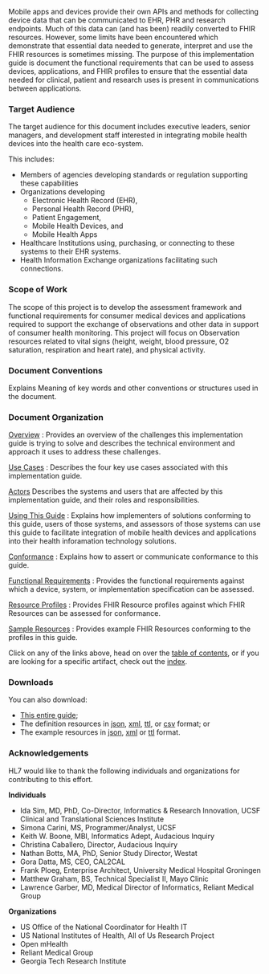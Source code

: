 
Mobile apps and devices provide their own APIs and methods for collecting device
data that can be communicated to EHR, PHR and research endpoints. Much of this data
can (and has been) readily converted to FHIR resources. However, some limits have
been encountered which demonstrate that essential data needed to generate, interpret
and use the FHIR resources is sometimes missing. The purpose of this implementation
guide is document the functional requirements that can be used to assess devices,
applications, and FHIR profiles to ensure that the essential data needed for clinical,
patient and research uses is present in communications between applications.

### Target Audience
The target audience for this document includes executive leaders, senior managers,
and development staff interested in integrating mobile health devices into the health
care eco-system.

This includes:
* Members of agencies developing standards or regulation supporting these capabilities
* Organizations developing
    + Electronic Health Record (EHR),
    + Personal Health Record (PHR),
    + Patient Engagement,
    + Mobile Health Devices, and
    + Mobile Health Apps
* Healthcare Institutions using, purchasing, or connecting to these systems to their
  EHR systems.
* Health Information Exchange organizations facilitating such connections.

### Scope of Work
The scope of this project is to develop the assessment framework and functional requirements
for consumer medical devices and applications required to support the exchange of
observations and other data in support of consumer health monitoring. This project
will focus on Observation resources related to vital signs (height, weight, blood
pressure, O2 saturation, respiration and heart rate), and physical activity.

### Document Conventions
Explains Meaning of key words and other conventions or structures used in the document.

### Document Organization
[Overview](overview.html)
: Provides an overview of the challenges this implementation guide is trying to solve
and describes the technical environment and approach it uses to address these challenges.

[Use Cases](usecases.html)
: Describes the four key use cases associated with this implementation guide.

[Actors](actors.html)
Describes the systems and users that are affected by this implementation guide, and
their roles and responsibilities.

[Using This Guide](usingthisguide.html)
: Explains how implementers of solutions conforming to this guide, users of those systems,
and assessors of those systems can use this guide to facilitate integration of mobile
health devices and applications into their health inforamation technology solutions.

[Conformance](conformance.html)
: Explains how to assert or communicate conformance to this guide.

[Functional Requirements](functionalrequirements.html)
: Provides the functional requirements against which a device, system, or implementation
specification can be assessed.

[Resource Profiles](resourceprofiles.html)
: Provides FHIR Resource profiles against which FHIR Resources can be assessed for conformance.

[Sample Resources](sampleresources.html)
: Provides example FHIR Resources conforming to the profiles in this guide.

Click on any of the links above, head on over the [table of contents](toc.html), or
if you are looking for a specific artifact, check out the [index](artifacts.html).

### Downloads
You can also download:
* [This entire guide](full-ig.zip);
* The definition resources in [json](definitions.json.zip), [xml](definitions.xml.zip), [ttl](definitions.ttl.zip), or [csv](csvs.zip) format; or
* The example resources in [json](examples.json.zip), [xml](examples.xml.zip) or [ttl](examples.ttl.zip) format.

### Acknowledgements
HL7 would like to thank the following individuals and organizations for contributing
to this effort.

**Individuals**
* Ida Sim, MD, PhD, Co-Director, Informatics & Research Innovation, UCSF Clinical and Translational Sciences Institute
* Simona Carini, MS, Programmer/Analyst, UCSF
* Keith W. Boone, MBI, Informatics Adept, Audacious Inquiry
* Christina Caballero, Director, Audacious Inquiry
* Nathan Botts, MA, PhD, Senior Study Director, Westat
* Gora Datta, MS, CEO, CAL2CAL
* Frank Ploeg, Enterprise Architect, University Medical Hospital Groningen
* Matthew Graham, BS, Technical Specialist II, Mayo Clinic
* Lawrence Garber, MD, Medical Director of Informatics, Reliant Medical Group

**Organizations**
* US Office of the National Coordinator for Health IT
* US National Institutes of Health, All of Us Research Project
* Open mHealth
* Reliant Medical Group
* Georgia Tech Research Institute

